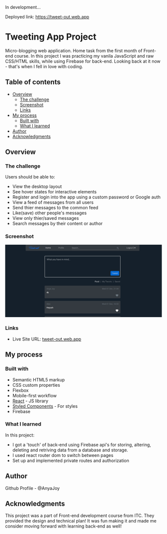 In development...

Deployed link: https://tweet-out.web.app

# Tweeting App Project

Micro-blogging web application. Home task from the first month of Front-end course. In this project I was practicing my vanila JavaScript and raw CSS/HTML skills, while using Firebase for back-end. Looking back at it now - that's when I fell in love with coding.

## Table of contents

- [Overview](#overview)
  - [The challenge](#the-challenge)
  - [Screenshot](#screenshot)
  - [Links](#links)
- [My process](#my-process)
  - [Built with](#built-with)
  - [What I learned](#what-i-learned)
- [Author](#author)
- [Acknowledgments](#acknowledgments)

## Overview

### The challenge

Users should be able to:

- View the desktop layout
- See hover states for interactive elements
- Register and login into the app using a custom password or Google auth
- View a feed of messages from all users
- Send thier messages to the common feed
- Like(save) other people's messages
- View only thier/saved messages
- Search messages by their content or author

### Screenshot

![](./Screenshot_app.png)

### Links

- Live Site URL: [tweet-out.web.app](https://tweet-out.web.app)

## My process

### Built with

- Semantic HTML5 markup
- CSS custom properties
- Flexbox
- Mobile-first workflow
- [React](https://reactjs.org/) - JS library
- [Styled Components](https://styled-components.com/) - For styles
- Firebase

### What I learned
In this project:
- I got a 'touch' of back-end using Firebase api's for storing, altering, deleting and retriving data from a database and storage.
- I used react router dom to switch between pages
- Set up and implemented private routes and authorization

## Author

Github Profile - @AnyaJoy

## Acknowledgments

This project was a part of Front-end development course from ITC. They provided the design and technical plan! It was fun making it and made me consider moving forward with learning back-end as well!

